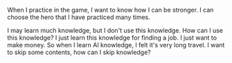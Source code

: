 When I practice in the game, I want to know how I can be stronger.
I can choose the hero that I have practiced many times.

I may learn much knowledge, but I don't use this knowledge.
How can I use this knowledge?
I just learn this knowledge for finding a job.
I just want to make money.
So when I learn AI knowledge, I felt it's very long travel.
I want to skip some contents, how can I skip knowledge?
